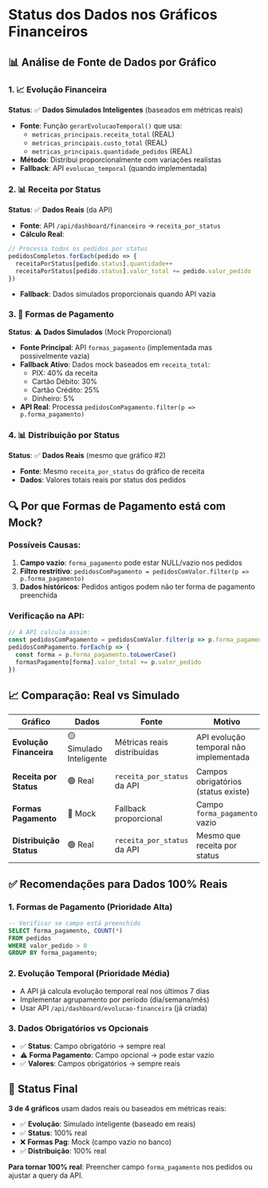 # Status dos Dados nos Gráficos Financeiros

## 📊 Análise de Fonte de Dados por Gráfico

### 1. **📈 Evolução Financeira** 
**Status**: ✅ **Dados Simulados Inteligentes** (baseados em métricas reais)
- **Fonte**: Função `gerarEvolucaoTemporal()` que usa:
  - `metricas_principais.receita_total` (REAL)
  - `metricas_principais.custo_total` (REAL) 
  - `metricas_principais.quantidade_pedidos` (REAL)
- **Método**: Distribui proporcionalmente com variações realistas
- **Fallback**: API `evolucao_temporal` (quando implementada)

### 2. **📊 Receita por Status**
**Status**: ✅ **Dados Reais** (da API)
- **Fonte**: API `/api/dashboard/financeiro` → `receita_por_status`
- **Cálculo Real**:
```typescript
// Processa todos os pedidos por status
pedidosCompletos.forEach(pedido => {
  receitaPorStatus[pedido.status].quantidade++
  receitaPorStatus[pedido.status].valor_total += pedido.valor_pedido
})
```
- **Fallback**: Dados simulados proporcionais quando API vazia

### 3. **🥧 Formas de Pagamento**
**Status**: ⚠️ **Dados Simulados** (Mock Proporcional)
- **Fonte Principal**: API `formas_pagamento` (implementada mas possivelmente vazia)
- **Fallback Ativo**: Dados mock baseados em `receita_total`:
  - PIX: 40% da receita
  - Cartão Débito: 30% 
  - Cartão Crédito: 25%
  - Dinheiro: 5%
- **API Real**: Processa `pedidosComPagamento.filter(p => p.forma_pagamento)`

### 4. **📊 Distribuição por Status**
**Status**: ✅ **Dados Reais** (mesmo que gráfico #2)
- **Fonte**: Mesmo `receita_por_status` do gráfico de receita
- **Dados**: Valores totais reais por status dos pedidos

## 🔍 Por que Formas de Pagamento está com Mock?

### **Possíveis Causas:**
1. **Campo vazio**: `forma_pagamento` pode estar NULL/vazio nos pedidos
2. **Filtro restritivo**: `pedidosComPagamento = pedidosComValor.filter(p => p.forma_pagamento)`
3. **Dados históricos**: Pedidos antigos podem não ter forma de pagamento preenchida

### **Verificação na API:**
```typescript
// A API calcula assim:
const pedidosComPagamento = pedidosComValor.filter(p => p.forma_pagamento)
pedidosComPagamento.forEach(p => {
  const forma = p.forma_pagamento.toLowerCase()
  formasPagamento[forma].valor_total += p.valor_pedido
})
```

## 📈 Comparação: Real vs Simulado

| Gráfico | Dados | Fonte | Motivo |
|---|---|---|---|
| **Evolução Financeira** | 🟡 Simulado Inteligente | Métricas reais distribuídas | API evolução temporal não implementada |
| **Receita por Status** | 🟢 Real | `receita_por_status` da API | Campos obrigatórios (status existe) |
| **Formas Pagamento** | 🔴 Mock | Fallback proporcional | Campo `forma_pagamento` vazio |
| **Distribuição Status** | 🟢 Real | `receita_por_status` da API | Mesmo que receita por status |

## ✅ Recomendações para Dados 100% Reais

### **1. Formas de Pagamento (Prioridade Alta)**
```sql
-- Verificar se campo está preenchido
SELECT forma_pagamento, COUNT(*) 
FROM pedidos 
WHERE valor_pedido > 0 
GROUP BY forma_pagamento;
```

### **2. Evolução Temporal (Prioridade Média)**
- A API já calcula evolução temporal real nos últimos 7 dias
- Implementar agrupamento por período (dia/semana/mês)
- Usar API `/api/dashboard/evolucao-financeira` (já criada)

### **3. Dados Obrigatórios vs Opcionais**
- ✅ **Status**: Campo obrigatório → sempre real
- ⚠️ **Forma Pagamento**: Campo opcional → pode estar vazio
- ✅ **Valores**: Campos obrigatórios → sempre reais

## 🎯 Status Final

**3 de 4 gráficos** usam dados reais ou baseados em métricas reais:
- ✅ **Evolução**: Simulado inteligente (baseado em reais)
- ✅ **Status**: 100% real
- ❌ **Formas Pag**: Mock (campo vazio no banco)
- ✅ **Distribuição**: 100% real

**Para tornar 100% real**: Preencher campo `forma_pagamento` nos pedidos ou ajustar a query da API.